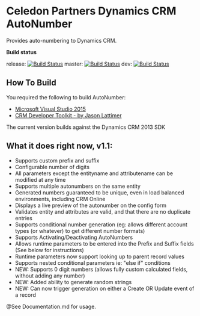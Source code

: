 # Celedon Partners Dynamics CRM AutoNumber
Provides auto-numbering to Dynamics CRM.

**Build status**

release:
[![Build Status](https://travis-ci.org/BESDev/Celedon-Autonumber-RTM.svg?branch=release)](https://travis-ci.org/BESDev/Celedon-Autonumber-RTM/branches)
master: 
[![Build Status](https://travis-ci.org/BESDev/Celedon-Autonumber-RTM.svg?branch=master)](https://travis-ci.org/BESDev/Celedon-Autonumber-RTM/branches)
dev: [![Build Status](https://travis-ci.org/BESDev/Celedon-Autonumber-RTM.svg?branch=develop)](https://travis-ci.org/BESDev/Celedon-Autonumber-RTM/branches)

## How To Build
You required the following to build AutoNumber:

* [Microsoft Visual Studio 2015](https://www.visualstudio.com/vs/older-downloads/)
* [CRM Developer Toolkit - by Jason Lattimer](https://github.com/jlattimer/CRMDeveloperExtensions)

The current version builds against the Dynamics CRM 2013 SDK

## What it does right now, v1.1:
* Supports custom prefix and suffix
* Configurable number of digits
* All parameters except the entityname and attributename can be modified at any time
* Supports multiple autonumbers on the same entity
* Generated numbers guaranteed to be unique, even in load balanced environments, including CRM Online
* Displays a live preview of the autonumber on the config form
* Validates entity and attributes are valid, and that there are no duplicate entries
* Supports conditional number generation (eg: allows different account types (or whatever) to get different number formats)
* Supports Activating/Deactivating AutoNumbers
* Allows runtime parameters to be entered into the Prefix and Suffix fields (See below for instructions)
* Runtime parameters now support looking up to parent record values
* Supports nested conditional parameters ie: "else if" conditions
* NEW: Supports 0 digit numbers (allows fully custom calculated fields, without adding any number)
* NEW: Added ability to generate random strings
* NEW: Can now trigger generation on either a Create OR Update event of a record

@See Documentation.md for usage.
